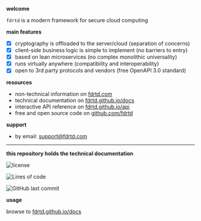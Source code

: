**welcome**

`fdrtd` is a modern framework for secure cloud computing

**main features**

- [x] cryptography is offloaded to the server/cloud (separation of concerns)
- [x] client-side business logic is simple to implement (no barriers to entry)
- [x] based on lean microservices (no complex monolithic universality)
- [x] runs virtually anywhere (compatibility and interoperability)
- [x] open to 3rd party protocols and vendors (free OpenAPI 3.0 standard)

**resources**

* non-technical information on [fdrtd.com](https://fdrtd.com)
* technical documentation on [fdrtd.github.io/docs](https://fdrtd.github.io/docs)
* interactive API reference on [fdrtd.github.io/api](https://fdrtd.github.io/api)
* free and open source code on [github.com/fdrtd](https://github.com/fdrtd)

**support**

* by email: [support@fdrtd.com](mailto:support@fdrtd.com)

---

**this repository holds the technical documentation**

![license](https://img.shields.io/github/license/fdrtd/api)

![Lines of code](https://img.shields.io/tokei/lines/github/fdrtd/docs)

![GitHub last commit](https://img.shields.io/github/last-commit/fdrtd/docs)

**usage**

browse to [fdrtd.github.io/docs](https://fdrtd.github.io/docs)
